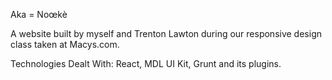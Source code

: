 Aka = Noœkè

A website built by myself and Trenton Lawton during our responsive design class taken at Macys.com.

Technologies Dealt With: React, MDL UI Kit, Grunt and its plugins.
